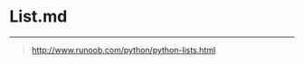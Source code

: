 <!-- List.md --- 
;; 
;; Description: 
;; Author: Hongyi Wu(吴鸿毅)
;; Email: wuhongyi@qq.com 
;; Created: 二 6月 20 22:32:14 2017 (+0800)
;; Last-Updated: 二 6月 20 22:32:47 2017 (+0800)
;;           By: Hongyi Wu(吴鸿毅)
;;     Update #: 1
;; URL: http://wuhongyi.cn -->

# List.md





----

> http://www.runoob.com/python/python-lists.html

<!-- List.md ends here -->
